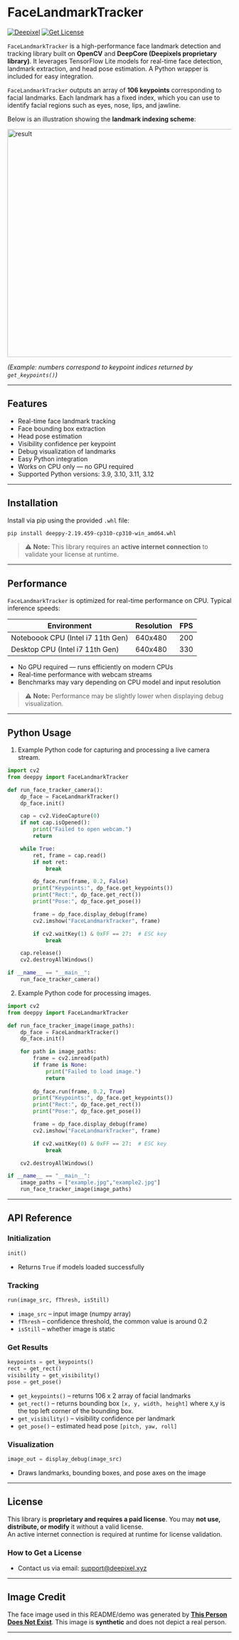 # FaceLandmarkTracker
[![Deepixel](https://img.shields.io/badge/Deepixel-Visit%20Website-blue?style=flat-square)](https://www.deepixel.xyz)
[![Get License](https://img.shields.io/badge/Get%20License-Contact%20Us-yellow)](#license)

`FaceLandmarkTracker` is a high-performance face landmark detection and tracking library built on **OpenCV** and **DeepCore (Deepixels proprietary library)**. It leverages TensorFlow Lite models for real-time face detection, landmark extraction, and head pose estimation. A Python wrapper is included for easy integration.

`FaceLandmarkTracker` outputs an array of **106 keypoints** corresponding to facial landmarks.
Each landmark has a fixed index, which you can use to identify facial regions such as eyes, nose, lips, and jawline.

Below is an illustration showing the **landmark indexing scheme**:

<img width="512" height="512" alt="result" src="https://github.com/user-attachments/assets/05862c02-4a6d-4654-a8b9-c96652170ec2" />

*(Example: numbers correspond to keypoint indices returned by `get_keypoints()`)*

---

## Features

* Real-time face landmark tracking
* Face bounding box extraction
* Head pose estimation
* Visibility confidence per keypoint
* Debug visualization of landmarks
* Easy Python integration
* Works on CPU only — no GPU required
* Supported Python versions: 3.9, 3.10, 3.11, 3.12

---

## Installation

Install via pip using the provided `.whl` file:

```bash
pip install deeppy-2.19.459-cp310-cp310-win_amd64.whl
```

> ⚠️ **Note:** This library requires an **active internet connection** to validate your license at runtime.

---


## Performance

`FaceLandmarkTracker` is optimized for real-time performance on CPU. Typical inference speeds:

| Environment                                | Resolution  | FPS  |
| ------------------------------------------ | ----------- | ----------|
| Noteboook CPU (Intel i7 11th Gen)          |  640x480    |   200     |
| Desktop CPU (Intel i7 11th Gen)            |  640x480    |   330     | 

* No GPU required — runs efficiently on modern CPUs
* Real-time performance with webcam streams
* Benchmarks may vary depending on CPU model and input resolution

> ⚠️ **Note:** Performance may be slightly lower when displaying debug visualization.

---

## Python Usage
1. Example Python code for capturing and processing a live camera stream.

```python
import cv2
from deeppy import FaceLandmarkTracker

def run_face_tracker_camera():
    dp_face = FaceLandmarkTracker()
    dp_face.init()

    cap = cv2.VideoCapture(0)
    if not cap.isOpened():
        print("Failed to open webcam.")
        return

    while True:
        ret, frame = cap.read()
        if not ret:
            break

        dp_face.run(frame, 0.2, False)
        print("Keypoints:", dp_face.get_keypoints())
        print("Rect:", dp_face.get_rect())
        print("Pose:", dp_face.get_pose())

        frame = dp_face.display_debug(frame)
        cv2.imshow("FaceLandmarkTracker", frame)

        if cv2.waitKey(1) & 0xFF == 27:  # ESC key
            break

    cap.release()
    cv2.destroyAllWindows()

if __name__ == "__main__":
    run_face_tracker_camera()
```


2. Example Python code for processing images.

```python
import cv2
from deeppy import FaceLandmarkTracker

def run_face_tracker_image(image_paths):
    dp_face = FaceLandmarkTracker()
    dp_face.init()

    for path in image_paths:
        frame = cv2.imread(path)
        if frame is None:
            print("Failed to load image.")
            return
    
        dp_face.run(frame, 0.2, True)
        print("Keypoints:", dp_face.get_keypoints())
        print("Rect:", dp_face.get_rect())
        print("Pose:", dp_face.get_pose())

        frame = dp_face.display_debug(frame)
        cv2.imshow("FaceLandmarkTracker", frame)

        if cv2.waitKey(0) & 0xFF == 27:  # ESC key
            break

    cv2.destroyAllWindows()

if __name__ == "__main__":
    image_paths = ["example.jpg","example2.jpg"]
    run_face_tracker_image(image_paths)
```

---

## API Reference

### Initialization

```python
init()
```
* Returns `True` if models loaded successfully


### Tracking

```python
run(image_src, fThresh, isStill)
```

* `image_src` – input image (numpy array)
* `fThresh` – confidence threshold, the common value is around 0.2
* `isStill` – whether image is static

### Get Results

```python
keypoints = get_keypoints()
rect = get_rect()
visibility = get_visibility()
pose = get_pose()
```

* `get_keypoints()` – returns 106 x 2 array of facial landmarks
* `get_rect()` – returns bounding box `[x, y, width, height]` where x,y is the top left corner of the bounding box.
* `get_visibility()` – visibility confidence per landmark
* `get_pose()` – estimated head pose `[pitch, yaw, roll]`

### Visualization

```python
image_out = display_debug(image_src)
```

* Draws landmarks, bounding boxes, and pose axes on the image

---

## License

This library is **proprietary and requires a paid license**. You may **not use, distribute, or modify** it without a valid license.  
An active internet connection is required at runtime for license validation.  


### How to Get a License

* Contact us via email: [support@deepixel.xyz](mailto:support@deepixel.xyz)


---

## Image Credit

The face image used in this README/demo was generated by **[This Person Does Not Exist](https://thispersondoesnotexist.com/)**.
This image is **synthetic** and does not depict a real person.

---


